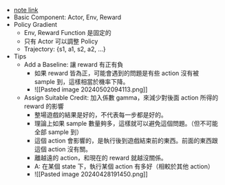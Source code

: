 * [note link](https://hackmd.io/@shaoeChen/Bywb8YLKS/https%3A%2F%2Fhackmd.io%2F%40shaoeChen%2FHkH2hSKuS)
* Basic Component: Actor, Env, Reward
* Policy Gradient
	* Env, Reward Function 是固定的
	* 只有 Actor 可以調整 Policy
	* Trajectory: {s1, a1, s2, a2, ...}
* Tips
	* Add a Baseline: 讓 reward 有正有負
		* 如果 reward 皆為正，可能會遇到的問題是有些 action 沒有被 sample 到，這樣相當於機率下降。
		* ![[Pasted image 20240502094113.png]]
	* Assign Suitable Credit: 加入係數 gamma，來減少對後面 action 所得的 reward 的影響
		* 整場遊戲的結果是好的，不代表每一步都是好的。
		* 理論上如果 sample 數量夠多，這樣就可以避免這個問題。（但不可能全部 sample 到）
		* 這個 action 會影響的，是執行後到遊戲結束前的東西。前面的東西跟這個 action 沒有關。
		* 離越遠的 action，和現在的 reward 就越沒關係。
		* A: 在某個 state 下，執行某個 action 有多好（相較於其他 action）
		* ![[Pasted image 20240428191450.png]]